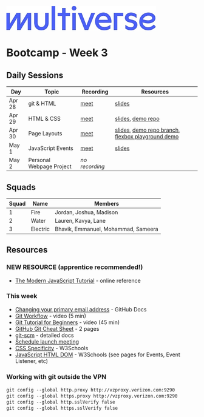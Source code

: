 ![Image](/img/Multiverse_Logo_rgb_ultra_25.jpg "Multiverse banner")

# Bootcamp - Week 3

## Daily Sessions
|Day|Topic|Recording|Resources|
|-----| ------------- |---------------------|--------|
|Apr 28|git & HTML|[meet](https://drive.google.com/file/d/18dj_oxPl5Q9FIJeI2sz6fFIY31-H-tVT)|[slides](https://docs.google.com/presentation/d/1gd4DZJQCV3sE-Vp1idIo9e5k9Uhr1hbgqiz14yo8hYQ)
|Apr 29|HTML & CSS|[meet](https://drive.google.com/file/d/1d5yaI_Vm4i14rqNCbPx_71zfniuu1ros)|[slides](https://docs.google.com/presentation/d/1hmEil1_WKpFbODJKpOaFnXqPF1InVOaT-dQwjvJa5ak), [demo repo](https://github.com/Laurie-Multiverse/html-css-demo)
|Apr 30|Page Layouts|[meet](https://drive.google.com/file/d/1pLCM7OWeMwv-tPEyx3LAxnqafTQPjU_9/view?usp=drive_link)|[slides](https://docs.google.com/presentation/d/1mmwJlo3Hc75esd6WrGhEPrmF4A72j8O6eS_QY6MXlw0), [demo repo branch](https://github.com/Laurie-Multiverse/html-css-demo/tree/w3d3-demo), [flexbox playground demo](https://github.com/Laurie-Multiverse/html-css-demo/tree/w3d3-demo/flexbox)
|May 1|JavaScript Events|[meet](https://drive.google.com/file/d/1B11vU-Vr78quzoyelICsrwW3v_OYCZlL)|[slides](https://docs.google.com/presentation/d/1s5RZxdgL64a5CAZdAx91u6rbQHco1PpZlscgaq2UAQg)
|May 2|Personal Webpage Project|*no recording*|

## Squads
|Squad|Name|Members|
|-----|----|-------|
|1|Fire|Jordan, Joshua, Madison
|2|Water|Lauren, Kavya, Lane
|3|Electric|Bhavik, Emmanuel, Mohammad, Sameera

## Resources

### NEW RESOURCE (apprentice recommended!)
* [The Modern JavaScript Tutorial](https://javascript.info/) - online reference

### This week
* [Changing your primary email address](https://docs.github.com/en/account-and-profile/setting-up-and-managing-your-personal-account-on-github/managing-email-preferences/changing-your-primary-email-address) - GitHub Docs
* [Git Workflow](https://zoom.us/clips/share/LJQAOr8nATG4LT-6VxfjRuVCPHR7iW8LYiX6t6lNEWbPZSgfUEddgNeNObdeXrjAlhZvmkhzeZYjywHtQgbh5f0C.LCPu3mOi9dTPvtQx) - video (5 min)
* [Git Tutorial for Beginners](https://youtu.be/AQ9ksXoBAOg) - video (45 min)
* [GitHub Git Cheat Sheet](https://education.github.com/git-cheat-sheet-education.pdf) - 2 pages
* [git-scm](https://git-scm.com) - detailed docs
* [Schedule launch meeting](https://calendly.com/laurie-corrin/multiverse-apprenticeship-launch-meeting)
* [CSS Specificity](https://www.w3schools.com/css/css_specificity.asp) - W3Schools
* [JavaScript HTML DOM](https://www.w3schools.com/js/js_htmldom.asp) - W3Schools (see pages for Events, Event Listener, etc)

### Working with git outside the VPN
```
git config --global http.proxy http://vzproxy.verizon.com:9290
git config --global https.proxy http://vzproxy.verizon.com:9290
git config --global http.sslVerify false
git config --global https.sslVerify false
```
